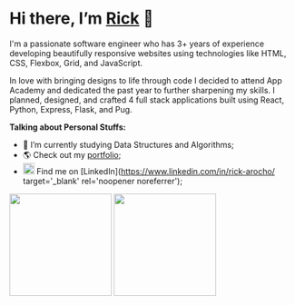 # Hi there, I’m [Rick](https://www.rickarocho.com/) 👋

I'm a passionate software engineer who has 3+ years of experience developing beautifully responsive websites using technologies like HTML, CSS, Flexbox, Grid, and JavaScript.

In love with bringing designs to life through code I decided to attend App Academy and dedicated the past year to further sharpening my skills. I planned, designed, and crafted 4 full stack applications built using React, Python, Express, Flask, and Pug.

**Talking about Personal Stuffs:**

<!-- - 👨🏻‍💻 I’m currently working on something cool; -->
- 🚀 I’m currently studying Data Structures and Algorithms;
- 🌎 Check out my [portfolio](https://www.rickarocho.com/);
- <img src="https://res.cloudinary.com/dedpxzbak/image/upload/v1643935215/linkedIn-icon_n9xklu.svg" style="height: 20px;"/> Find me on [LinkedIn](https://www.linkedin.com/in/rick-arocho/ target='_blank' rel='noopener noreferrer');

<p>
<img height="180em" src="https://github-readme-stats.vercel.app/api?username=codenamerick&show_icons=true&hide_border=true&&count_private=true&include_all_commits=true" />
<img height="180em" src="https://github-readme-stats.vercel.app/api/top-langs/?username=codenamerick&layout=compact" />
</p>
